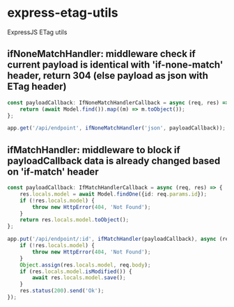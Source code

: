 # express-etag-utils

ExpressJS ETag utils

## ifNoneMatchHandler: middleware check if current payload is identical with 'if-none-match' header, return 304 (else payload as json with ETag header)

```typescript
const payloadCallback: IfNoneMatchHandlerCallback = async (req, res) => {
	return (await Model.find()).map((m) => m.toObject());
};

app.get('/api/endpoint', ifNoneMatchHandler('json', payloadCallback));
```

## ifMatchHandler: middleware to block if payloadCallback data is already changed based on 'if-match' header

```typescript
const payloadCallback: IfMatchHandlerCallback = async (req, res) => {
	res.locals.model = await Model.findOne({id: req.params.id});
	if (!res.locals.model) {
		throw new HttpError(404, 'Not Found');
	}
	return res.locals.model.toObject();
};

app.put('/api/endpoint/:id', ifMatchHandler(payloadCallback), async (req, res, next) => {
	if (!res.locals.model) {
		throw new HttpError(404, 'Not Found');
	}
	Object.assign(res.locals.model, req.body);
	if (res.locals.model.isModified()) {
		await res.locals.model.save();
	}
	res.status(200).send('Ok');
});
```
